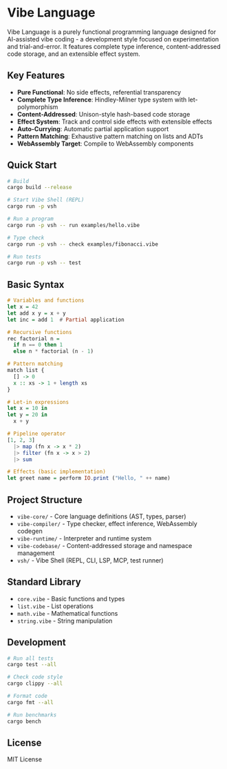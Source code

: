 # Vibe Language

Vibe Language is a purely functional programming language designed for AI-assisted vibe coding - a development style focused on experimentation and trial-and-error. It features complete type inference, content-addressed code storage, and an extensible effect system.

## Key Features

- **Pure Functional**: No side effects, referential transparency
- **Complete Type Inference**: Hindley-Milner type system with let-polymorphism
- **Content-Addressed**: Unison-style hash-based code storage
- **Effect System**: Track and control side effects with extensible effects
- **Auto-Currying**: Automatic partial application support
- **Pattern Matching**: Exhaustive pattern matching on lists and ADTs
- **WebAssembly Target**: Compile to WebAssembly components

## Quick Start

```bash
# Build
cargo build --release

# Start Vibe Shell (REPL)
cargo run -p vsh

# Run a program
cargo run -p vsh -- run examples/hello.vibe

# Type check
cargo run -p vsh -- check examples/fibonacci.vibe

# Run tests
cargo run -p vsh -- test
```

## Basic Syntax

```haskell
# Variables and functions
let x = 42
let add x y = x + y
let inc = add 1  # Partial application

# Recursive functions
rec factorial n =
  if n == 0 then 1
  else n * factorial (n - 1)

# Pattern matching
match list {
  [] -> 0
  x :: xs -> 1 + length xs
}

# Let-in expressions
let x = 10 in
let y = 20 in
  x + y

# Pipeline operator
[1, 2, 3]
  |> map (fn x -> x * 2)
  |> filter (fn x -> x > 2)
  |> sum

# Effects (basic implementation)
let greet name = perform IO.print ("Hello, " ++ name)
```

## Project Structure

- `vibe-core/` - Core language definitions (AST, types, parser)
- `vibe-compiler/` - Type checker, effect inference, WebAssembly codegen
- `vibe-runtime/` - Interpreter and runtime system
- `vibe-codebase/` - Content-addressed storage and namespace management
- `vsh/` - Vibe Shell (REPL, CLI, LSP, MCP, test runner)

## Standard Library

- `core.vibe` - Basic functions and types
- `list.vibe` - List operations
- `math.vibe` - Mathematical functions
- `string.vibe` - String manipulation

## Development

```bash
# Run all tests
cargo test --all

# Check code style
cargo clippy --all

# Format code
cargo fmt --all

# Run benchmarks
cargo bench
```

## License

MIT License